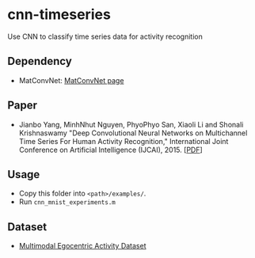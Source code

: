 
cnn-timeseries
========

Use CNN to classify time series data for activity recognition

Dependency
-----------------

+ MatConvNet: [MatConvNet page][matconvnet]

Paper
-----------------

+ Jianbo Yang, MinhNhut Nguyen, PhyoPhyo San, Xiaoli Li and Shonali Krishnaswamy "Deep Convolutional Neural Networks on Multichannel Time Series For Human Activity Recognition," International Joint Conference on Artificial Intelligence (IJCAI), 2015. [[PDF][paper]]

Usage
-----------------

+ Copy this folder into `<path>/examples/`.
+ Run `cnn_mnist_experiments.m`

Dataset
-----------------

+ [Multimodal Egocentric Activity Dataset][dataset]

<!-- Links -->

[matconvnet]: http://www.vlfeat.org/matconvnet/
[paper]: https://drive.google.com/file/d/0BwKaI_JkwD0GeGN2WldGM1UzME0/view
[dataset]: http://people.sutd.edu.sg/~1000892/dataset
